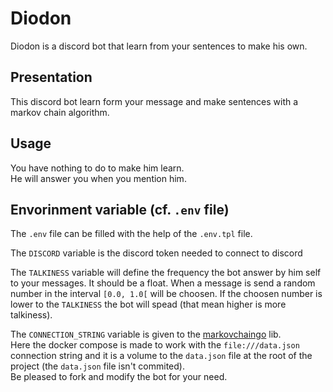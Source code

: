 # Diodon

Diodon is a discord bot that learn from your sentences to make his own.

## Presentation

This discord bot learn form your message and make sentences with a markov chain
algorithm.

## Usage

You have nothing to do to make him learn.  
He will answer you when you mention him.

## Envorinment variable (cf. `.env` file)

The `.env` file can be filled with the help of the `.env.tpl` file.

The `DISCORD` variable is the discord token needed to connect to discord

The `TALKINESS` variable will define the frequency the bot answer by him self
to your messages. It should be a float. When a message is send a random
number in the interval `[0.0, 1.0[` will be choosen. If the choosen number is
lower to the `TALKINESS` the bot will spead (that mean higher is more
talkiness).

The `CONNECTION_STRING` variable is given to the
[markovchaingo](https://github.com/keftcha/markovchaingo) lib.  
Here the docker compose is made to work with the `file:///data.json` connection
string and it is a volume to the `data.json` file at the root of the project
(the `data.json` file isn't commited).  
Be pleased to fork and modify the bot for your need.
